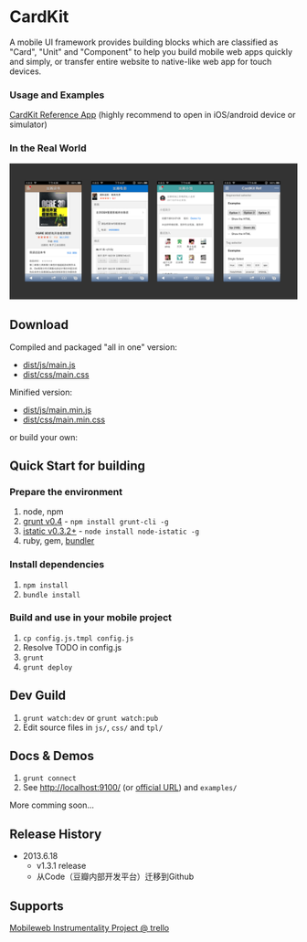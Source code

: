 
# CardKit

A mobile UI framework provides building blocks which are classified as "Card", "Unit" and "Component" to help you build mobile web apps quickly and simply, or transfer entire website to native-like web app for touch devices.

### Usage and Examples

[CardKit Reference App](http://douban-f2e.github.io/CardKit/refapp) (highly recommend to open in iOS/android device or simulator)

### In the Real World

![douban apps](screenshot/doubanapp.png)

## Download

Compiled and packaged "all in one"  version:

* [dist/js/main.js](https://github.com/douban-f2e/CardKit/blob/master/dist/js/main.js)
* [dist/css/main.css](https://github.com/douban-f2e/CardKit/blob/master/dist/css/main.css)

Minified version:

* [dist/js/main.min.js](https://github.com/douban-f2e/CardKit/blob/master/dist/js/main.min.js)
* [dist/css/main.min.css](https://github.com/douban-f2e/CardKit/blob/master/dist/css/main.min.css)

or build your own: 

## Quick Start for building

### Prepare the environment

1. node, npm
2. [grunt v0.4](http://gruntjs.com/getting-started) - `npm install grunt-cli -g`
3. [istatic v0.3.2+](https://ozjs.org/istatic) - `node install node-istatic -g`
4. ruby, gem, [bundler](http://gembundler.com/)

### Install dependencies

1. `npm install`
2. `bundle install`

### Build and use in your mobile project

1. `cp config.js.tmpl config.js`
2. Resolve TODO in config.js
3. `grunt`
4. `grunt deploy`

## Dev Guild

1. `grunt watch:dev` or `grunt watch:pub`
2. Edit source files in `js/`, `css/` and `tpl/`

## Docs & Demos

1. `grunt connect`
2. See [http://localhost:9100/](http://localhost:9001/) (or [official URL](http://douban-f2e.github.io/CardKit/refapp)) and `examples/`

More comming soon...

## Release History

* 2013.6.18
    * v1.3.1 release
    * 从Code（豆瓣内部开发平台）迁移到Github

## Supports

[Mobileweb Instrumentality Project @ trello](https://trello.com/board/mobileweb-instrumentality-project/51357199230922201c0007ef)
